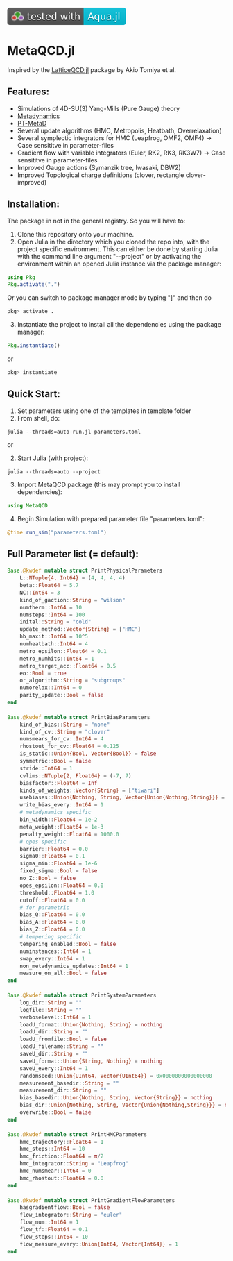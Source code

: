 [![Aqua QA](https://raw.githubusercontent.com/JuliaTesting/Aqua.jl/master/badge.svg)](https://github.com/JuliaTesting/Aqua.jl)

# MetaQCD.jl

Inspired by the [LatticeQCD.jl](https://github.com/akio-tomiya/LatticeQCD.jl/tree/master) package by Akio Tomiya et al.

## Features:
- Simulations of 4D-SU(3) Yang-Mills (Pure Gauge) theory
- [Metadynamics](https://www.researchgate.net/publication/224908601_Metadynamics_A_method_to_simulate_rare_events_and_reconstruct_the_free_energy_in_biophysics_chemistry_and_material_science)
- [PT-MetaD](https://arxiv.org/abs/2307.04742)
- Several update algorithms (HMC, Metropolis, Heatbath, Overrelaxation)
- Several symplectic integrators for HMC (Leapfrog, OMF2, OMF4) -> Case sensititve in parameter-files
- Gradient flow with variable integrators (Euler, RK2, RK3, RK3W7) -> Case sensititve in parameter-files
- Improved Gauge actions (Symanzik tree, Iwasaki, DBW2)
- Improved Topological charge definitions (clover, rectangle clover-improved)

## Installation:
The package in not in the general registry. So you will have to:
1. Clone this repository onto your machine.
2. Open Julia in the directory which you cloned the repo into, with the project specific environment. This can either be done by starting Julia with the command line argument "--project" or by activating the environment within an opened Julia instance via the package manager:
``` julia
using Pkg
Pkg.activate(".")
```
Or you can switch to package manager mode by typing "]" and then do
``` julia
pkg> activate .
```
3. Instantiate the project to install all the dependencies using the package manager:
``` julia
Pkg.instantiate()
```
or
``` julia
pkg> instantiate
```

## Quick Start:
1. Set parameters using one of the templates in template folder
2. From shell, do:
```
julia --threads=auto run.jl parameters.toml
```

or

2. Start Julia (with project):
```
julia --threads=auto --project
```
3. Import MetaQCD package (this may prompt you to install dependencies):
``` julia
using MetaQCD
```
4. Begin Simulation with prepared parameter file "parameters.toml":
``` julia
@time run_sim("parameters.toml")
```
## Full Parameter list (= default):
```julia
Base.@kwdef mutable struct PrintPhysicalParameters
    L::NTuple{4, Int64} = (4, 4, 4, 4)
    beta::Float64 = 5.7
    NC::Int64 = 3
    kind_of_gaction::String = "wilson"
    numtherm::Int64 = 10
    numsteps::Int64 = 100
    inital::String = "cold"
    update_method::Vector{String} = ["HMC"]
    hb_maxit::Int64 = 10^5
    numheatbath::Int64 = 4
    metro_epsilon::Float64 = 0.1
    metro_numhits::Int64 = 1
    metro_target_acc::Float64 = 0.5
    eo::Bool = true
    or_algorithm::String = "subgroups"
    numorelax::Int64 = 0
    parity_update::Bool = false
end

Base.@kwdef mutable struct PrintBiasParameters
    kind_of_bias::String = "none"
    kind_of_cv::String = "clover"
    numsmears_for_cv::Int64 = 4
    rhostout_for_cv::Float64 = 0.125
    is_static::Union{Bool, Vector{Bool}} = false
    symmetric::Bool = false
    stride::Int64 = 1
    cvlims::NTuple{2, Float64} = (-7, 7)
    biasfactor::Float64 = Inf
    kinds_of_weights::Vector{String} = ["tiwari"]
    usebiases::Union{Nothing, String, Vector{Union{Nothing,String}}} = nothing
    write_bias_every::Int64 = 1
    # metadynamics specific
    bin_width::Float64 = 1e-2
    meta_weight::Float64 = 1e-3
    penalty_weight::Float64 = 1000.0
    # opes specific
    barrier::Float64 = 0.0
    sigma0::Float64 = 0.1
    sigma_min::Float64 = 1e-6
    fixed_sigma::Bool = false
    no_Z::Bool = false
    opes_epsilon::Float64 = 0.0
    threshold::Float64 = 1.0
    cutoff::Float64 = 0.0
    # for parametric
    bias_Q::Float64 = 0.0
    bias_A::Float64 = 0.0
    bias_Z::Float64 = 0.0
    # tempering specific
    tempering_enabled::Bool = false
    numinstances::Int64 = 1
    swap_every::Int64 = 1
    non_metadynamics_updates::Int64 = 1
    measure_on_all::Bool = false
end

Base.@kwdef mutable struct PrintSystemParameters
    log_dir::String = ""
    logfile::String = ""
    verboselevel::Int64 = 1
    loadU_format::Union{Nothing, String} = nothing
    loadU_dir::String = ""
    loadU_fromfile::Bool = false
    loadU_filename::String = ""
    saveU_dir::String = ""
    saveU_format::Union{String, Nothing} = nothing
    saveU_every::Int64 = 1
    randomseed::Union{UInt64, Vector{UInt64}} = 0x0000000000000000
    measurement_basedir::String = ""
    measurement_dir::String = ""
    bias_basedir::Union{Nothing, String, Vector{String}} = nothing
    bias_dir::Union{Nothing, String, Vector{Union{Nothing,String}}} = nothing
    overwrite::Bool = false
end

Base.@kwdef mutable struct PrintHMCParameters
    hmc_trajectory::Float64 = 1
    hmc_steps::Int64 = 10
    hmc_friction::Float64 = π/2
    hmc_integrator::String = "Leapfrog"
    hmc_numsmear::Int64 = 0
    hmc_rhostout::Float64 = 0.0
end

Base.@kwdef mutable struct PrintGradientFlowParameters
    hasgradientflow::Bool = false
    flow_integrator::String = "euler"
    flow_num::Int64 = 1
    flow_tf::Float64 = 0.1
    flow_steps::Int64 = 10
    flow_measure_every::Union{Int64, Vector{Int64}} = 1
end
```
